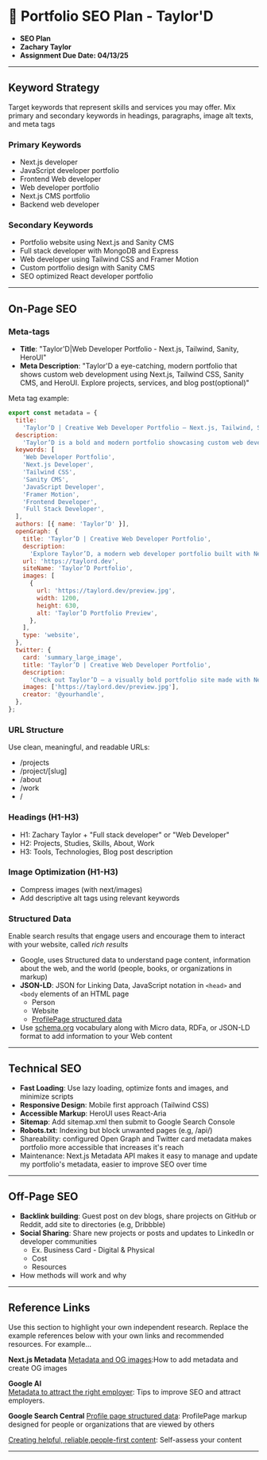 # 📑 Portfolio SEO Plan - Taylor'D

- **SEO Plan**
- **Zachary Taylor**
- **Assignment Due Date: 04/13/25**

---

## Keyword Strategy

Target keywords that represent skills and services you may offer. Mix primary and secondary keywords in headings, paragraphs, image alt texts, and meta tags

### **Primary Keywords**

- Next.js developer
- JavaScript developer portfolio
- Frontend Web developer
- Web developer portfolio
- Next.js CMS portfolio
- Backend web developer

### **Secondary Keywords**

- Portfolio website using Next.js and Sanity CMS
- Full stack developer with MongoDB and Express
- Web developer using Tailwind CSS and Framer Motion
- Custom portfolio design with Sanity CMS
- SEO optimized React developer portfolio

---

## On-Page SEO

### **Meta-tags**

- **Title**: "Taylor'D|Web Developer Portfolio - Next.js, Tailwind, Sanity, HeroUI"
- **Meta Description**: "Taylor'D a eye-catching, modern portfolio that shows custom web development using Next.js, Tailwind CSS, Sanity CMS, and HeroUI. Explore projects, services, and blog post(optional)"

Meta tag example:

```javascript
export const metadata = {
  title:
    'Taylor’D | Creative Web Developer Portfolio – Next.js, Tailwind, Sanity',
  description:
    'Taylor’D is a bold and modern portfolio showcasing custom web development using Next.js, Tailwind CSS, Sanity CMS, and Framer Motion. Discover unique projects and creative digital solutions.',
  keywords: [
    'Web Developer Portfolio',
    'Next.js Developer',
    'Tailwind CSS',
    'Sanity CMS',
    'JavaScript Developer',
    'Framer Motion',
    'Frontend Developer',
    'Full Stack Developer',
  ],
  authors: [{ name: 'Taylor’D' }],
  openGraph: {
    title: 'Taylor’D | Creative Web Developer Portfolio',
    description:
      'Explore Taylor’D, a modern web developer portfolio built with Next.js, Tailwind CSS, Sanity CMS, and Framer Motion.',
    url: 'https://taylord.dev',
    siteName: 'Taylor’D Portfolio',
    images: [
      {
        url: 'https://taylord.dev/preview.jpg',
        width: 1200,
        height: 630,
        alt: 'Taylor’D Portfolio Preview',
      },
    ],
    type: 'website',
  },
  twitter: {
    card: 'summary_large_image',
    title: 'Taylor’D | Creative Web Developer Portfolio',
    description:
      'Check out Taylor’D – a visually bold portfolio site made with Next.js, Tailwind CSS, Sanity, and more.',
    images: ['https://taylord.dev/preview.jpg'],
    creator: '@yourhandle',
  },
};
```

### **URL Structure**

Use clean, meaningful, and readable URLs:

- /projects
- /project/[slug]
- /about
- /work
- /

### **Headings (H1-H3)**

- H1: Zachary Taylor + "Full stack developer" or "Web Developer"
- H2: Projects, Studies, Skills, About, Work
- H3: Tools, Technologies, Blog post description

### **Image Optimization (H1-H3)**

- Compress images (with next/images)
- Add descriptive alt tags using relevant keywords

### **Structured Data**

Enable search results that engage users and encourage them to interact with your website, called _rich results_

- Google, uses Structured data to understand page content, information about the web, and the world (people, books, or organizations in markup)
- **JSON-LD**: JSON for Linking Data, JavaScript notation in `<head>` and `<body` elements of an HTML page
  - Person
  - Website
  - [ProfilePage structured data](https://developers.google.com/search/docs/appearance/structured-data/profile-page)
- Use [schema.org](schema.org) vocabulary along with Micro data, RDFa, or JSON-LD format to add information to your Web content

---

## Technical SEO

- **Fast Loading**: Use lazy loading, optimize fonts and images, and minimize scripts
- **Responsive Design**: Mobile first approach (Tailwind CSS)
- **Accessible Markup**: HeroUI uses React-Aria
- **Sitemap**: Add sitemap.xml then submit to Google Search Console
- **Robots.txt**: Indexing but block unwanted pages (e.g, /api/)
- Shareability: configured Open Graph and Twitter card metadata makes portfolio more accessible that increases it's reach
- Maintenance: Next.js Metadata API makes it easy to manage and update my portfolio's metadata, easier to improve SEO over time

---

## Off-Page SEO

- **Backlink building**: Guest post on dev blogs, share projects on GitHub or Reddit, add site to directories (e.g, Dribbble)
- **Social Sharing**: Share new projects or posts and updates to LinkedIn or developer communities
  - Ex. Business Card - Digital & Physical
  - Cost
  - Resources
- How methods will work and why

---

## Reference Links

Use this section to highlight your own independent research. Replace the example references below with your own links and recommended resources. For example...

**Next.js Metadata**
[Metadata and OG images](https://nextjs.org/docs/app/getting-started/metadata-and-og-images):How to add metadata and create OG images

**Google AI**  
[Metadata to attract the right employer](https://docs.google.com/document/d/e/2PACX-1vQBQMRdWBD8tgg0kGzEDi3PToysmpbYwhf8vIZNp28hSNmD5xIO9VWEX6ylCqqH-Ij31UUffDzbqSF6/pub): Tips to improve SEO and attract employers.

**Google Search Central**
[Profile page structured data](https://developers.google.com/search/docs/appearance/structured-data/profile-page): ProfilePage markup designed for people or organizations that are viewed by others

[Creating helpful, reliable,people-first content](https://www.digitalsilk.com/digital-trends/website-development-process/): Self-assess your content

---
